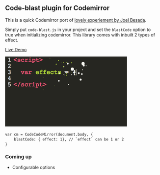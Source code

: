 ## Code-blast plugin for Codemirror

This is a quick Codemirror port of [lovely experiement by Joel Besada](https://twitter.com/JoelBesada/status/670343885655293952).

Simply put `code-blast.js` in your project and set the `blastCode` option to true when initializing codemirror. This library comes with inbuilt 2 types of effect.

[Live Demo](https://rawgit.com/chinchang/code-blast-codemirror/master/demo/index.html)

![Demo](/demo.gif)

```
var cm = CodeCodeMirror(document.body, {
	blastCode: { effect: 1}, // `effect` can be 1 or 2
}
```

### Coming up

- Configurable options